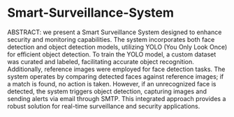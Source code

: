 # Smart-Surveillance-System
ABSTRACT:
  we present a Smart Surveillance System designed to enhance security and monitoring capabilities. The system incorporates both face detection and object detection models, utilizing YOLO (You Only Look Once) for efficient object detection. To train the YOLO model, a custom dataset was curated and labeled, facilitating accurate object recognition. Additionally, reference images were employed for face detection tasks. The system operates by comparing detected faces against reference images; if a match is found, no action is taken. However, if an unrecognized face is detected, the system triggers object detection, capturing images and sending alerts via email through SMTP. This integrated approach provides a robust solution for real-time surveillance and security applications.

  
